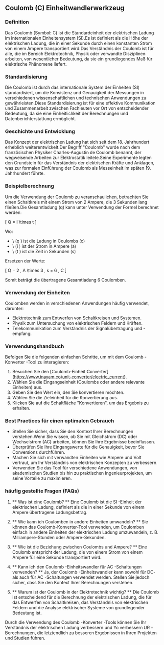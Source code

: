 ## Coulomb (C) Einheitwandlerwerkzeug

### Definition
Das Coulomb (Symbol: C) ist die Standardeinheit der elektrischen Ladung im internationalen Einheitensystem (SI).Es ist definiert als die Höhe der elektrischen Ladung, die in einer Sekunde durch einen konstanten Strom von einem Ampere transportiert wird.Das Verständnis der Coulomb ist für alle, die im Bereich Elektrotechnik, Physik oder verwandte Disziplinen arbeiten, von wesentlicher Bedeutung, da sie ein grundlegendes Maß für elektrische Phänomene liefert.

### Standardisierung
Die Coulomb ist durch das internationale System der Einheiten (SI) standardisiert, um die Konsistenz und Genauigkeit der Messungen in verschiedenen wissenschaftlichen und technischen Anwendungen zu gewährleisten.Diese Standardisierung ist für eine effektive Kommunikation und Zusammenarbeit zwischen Fachleuten vor Ort von entscheidender Bedeutung, da sie eine Einheitlichkeit der Berechnungen und Datenberichterstattung ermöglicht.

### Geschichte und Entwicklung
Das Konzept der elektrischen Ladung hat sich seit dem 18. Jahrhundert erheblich weiterentwickelt.Der Begriff "Coulomb" wurde nach dem französischen Physiker Charles-Augustin de Coulomb benannt, der wegweisende Arbeiten zur Elektrostatik leitete.Seine Experimente legten den Grundstein für das Verständnis der elektrischen Kräfte und Anklagen, was zur formalen Einführung der Coulomb als Messeinheit im späten 19. Jahrhundert führte.

### Beispielberechnung
Um die Verwendung der Coulomb zu veranschaulichen, betrachten Sie einen Schaltkreis mit einem Strom von 2 Ampere, die 3 Sekunden lang fließen.Die Gesamtladung (q) kann unter Verwendung der Formel berechnet werden:

\[ Q = I \times t \]

Wo:
- \ (q \) ist die Ladung in Coulombs (c)
- \ (i \) ist der Strom in Ampere (a)
- \ (t \) ist die Zeit in Sekunden (s)

Ersetzen der Werte:

\[ Q = 2 \, A \times 3 \, s = 6 \, C \]

Somit beträgt die übertragene Gesamtladung 6 Coulomben.

### Verwendung der Einheiten
Coulomben werden in verschiedenen Anwendungen häufig verwendet, darunter:
- Elektrotechnik zum Entwerfen von Schaltkreisen und Systemen.
- Physik zum Untersuchung von elektrischen Feldern und Kräften.
- Telekommunikation zum Verständnis der Signalübertragung und -empfang.

### Verwendungshandbuch
Befolgen Sie die folgenden einfachen Schritte, um mit dem Coulomb -Konverter -Tool zu interagieren:
1. Besuchen Sie den [Coulomb-Einheit Converter] (https://www.inayam.co/unit-converter/electric_current).
2. Wählen Sie die Eingangseinheit (Coulombs oder andere relevante Einheiten) aus.
3. Geben Sie den Wert ein, den Sie konvertieren möchten.
4. Wählen Sie die Zieleinheit für die Konvertierung aus.
5. Klicken Sie auf die Schaltfläche "Konvertieren", um das Ergebnis zu erhalten.

### Best Practices für einen optimalen Gebrauch
- Stellen Sie sicher, dass Sie den Kontext Ihrer Berechnungen verstehen.Wenn Sie wissen, ob Sie mit Gleichstrom (DC) oder Wechselstrom (AC) arbeiten, können Sie Ihre Ergebnisse beeinflussen.
- Überprüfen Sie Ihre Eingangswerte für die Genauigkeit, bevor Sie Conversions durchführen.
- Machen Sie sich mit verwandten Einheiten wie Ampere und Volt vertraut, um Ihr Verständnis von elektrischen Konzepten zu verbessern.
- Verwenden Sie das Tool für verschiedene Anwendungen, von akademischen Studien bis hin zu praktischen Ingenieurprojekten, um seine Vorteile zu maximieren.

### häufig gestellte Fragen (FAQs)

1. ** Was ist eine Coulomb? **
Eine Coulomb ist die SI -Einheit der elektrischen Ladung, definiert als die in einer Sekunde von einem Ampere übertragene Ladungsbetrag.

2. ** Wie kann ich Coulomben in andere Einheiten umwandeln? **
Sie können das Coulomb-Konverter-Tool verwenden, um Coulomben einfach in andere Einheiten der elektrischen Ladung umzuwandeln, z. B. Milliampere-Stunden oder Ampere-Sekunden.

3. ** Wie ist die Beziehung zwischen Coulombs und Ampere? **
Eine Coulomb entspricht der Ladung, die von einem Strom von einem Ampere für eine Sekunde transportiert wird.

4. ** Kann ich den Coulomb -Einheitswandler für AC -Schaltungen verwenden? **
Ja, der Coulomb -Einheitswandler kann sowohl für DC- als auch für AC -Schaltungen verwendet werden. Stellen Sie jedoch sicher, dass Sie den Kontext Ihrer Berechnungen verstehen.

5. ** Warum ist der Coulomb in der Elektrotechnik wichtig? **
Die Coulomb ist entscheidend für die Berechnung der elektrischen Ladung, die für das Entwerfen von Schaltkreisen, das Verständnis von elektrischen Feldern und die Analyse elektrischer Systeme von grundlegender Bedeutung ist.

Durch die Verwendung des Coulomb -Konverter -Tools können Sie Ihr Verständnis der elektrischen Ladung verbessern und Yo verbessern UR -Berechnungen, die letztendlich zu besseren Ergebnissen in Ihren Projekten und Studien führen.